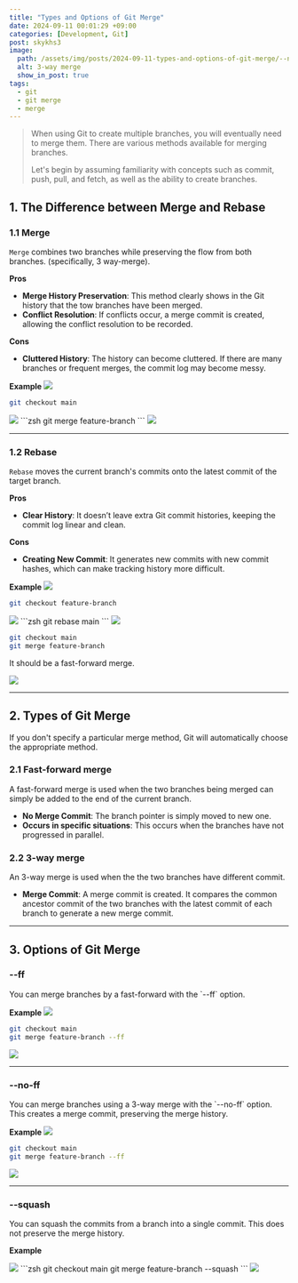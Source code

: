 ```yaml
---
title: "Types and Options of Git Merge"
date: 2024-09-11 00:01:29 +09:00
categories: [Development, Git]
post: skykhs3
image:
  path: /assets/img/posts/2024-09-11-types-and-options-of-git-merge/--no-ff.png
  alt: 3-way merge
  show_in_post: true
tags:
  - git
  - git merge
  - merge
---
```

<div markdown="1">

>When using Git to create multiple branches, you will eventually need to merge them. There are various methods available for merging branches.
>
>Let's begin by assuming familiarity with concepts such as commit, push, pull, and fetch, as well as the ability to create branches.

## 1. The Difference between Merge and Rebase

### 1.1 Merge
`Merge` combines two branches while preserving the flow from both branches.
(specifically, 3 way-merge).

**Pros**
- **Merge History Preservation**: This method clearly shows in the Git history that the tow branches have been merged.
- **Conflict Resolution**: If conflicts occur, a merge commit is created, allowing the conflict resolution to be recorded.

**Cons**

- **Cluttered History**: The history can become cluttered. If there are many branches or frequent merges, the commit log may become messy.

**Example**
<img src="/assets/img/posts/2024-09-11-types-and-options-of-git-merge/base.png"/>
```zsh
git checkout main
```
<img src="/assets/img/posts/2024-09-11-types-and-options-of-git-merge/checkout-merge.png"/>
```zsh
git merge feature-branch
```
<img src="/assets/img/posts/2024-09-11-types-and-options-of-git-merge/merge1.png"/>

---

### 1.2 Rebase
`Rebase` moves the current branch's commits onto the latest commit of the target branch.

**Pros**
- **Clear History**:  It doesn’t leave extra Git commit histories, keeping the commit log linear and clean.


**Cons**
- **Creating New Commit**: It generates new commits with new commit hashes, which can make tracking history more difficult.

**Example**
<img src="/assets/img/posts/2024-09-11-types-and-options-of-git-merge/base.png"/>
```zsh
git checkout feature-branch
```

<img src="/assets/img/posts/2024-09-11-types-and-options-of-git-merge/checkout-rebase.png"/>
```zsh
git rebase main
```

<img src="/assets/img/posts/2024-09-11-types-and-options-of-git-merge/rebase1.png"/>

```zsh
git checkout main
git merge feature-branch
```
It should be a fast-forward merge.

<img src="/assets/img/posts/2024-09-11-types-and-options-of-git-merge/rebase2.jpeg"/>

---

## 2. Types of Git Merge
If you don't specify a particular merge method, Git will automatically choose the appropriate method.

### 2.1 Fast-forward merge
A fast-forward merge is used when the two branches being merged can simply be added to the end of the current branch. 
- **No Merge Commit**: The branch pointer is simply moved to new one.
- **Occurs in specific situations**: This occurs when the branches have not progressed in parallel.


### 2.2 3-way merge
An 3-way merge is used when the the two branches have different commit. 

- **Merge Commit**: A merge commit is created. It compares the common ancestor commit of the two branches with the latest commit of each branch to generate a new merge commit.

---

## 3. Options of Git Merge


<h3>--ff</h3>
You can merge branches by a fast-forward with the `--ff` option.

**Example**
<img src="/assets/img/posts/2024-09-11-types-and-options-of-git-merge/before.png"/>
```zsh
git checkout main
git merge feature-branch --ff
```
<img src="/assets/img/posts/2024-09-11-types-and-options-of-git-merge/--ff.png"/>

---

<h3>--no-ff</h3>
You can merge branches using a 3-way merge with the `--no-ff` option. This creates a merge commit, preserving the merge history.

**Example**
<img src="/assets/img/posts/2024-09-11-types-and-options-of-git-merge/before.png"/>
```zsh
git checkout main
git merge feature-branch --ff
```
<img src="/assets/img/posts/2024-09-11-types-and-options-of-git-merge/--no-ff.png"/>

---

<h3>--squash</h3>
You can squash the commits from a branch into a single commit. This does not preserve the merge history.

**Example**

<img src="/assets/img/posts/2024-09-11-types-and-options-of-git-merge/before.png"/>
```zsh
git checkout main
git merge feature-branch --squash
```
<img src="/assets/img/posts/2024-09-11-types-and-options-of-git-merge/--squash.png"/>

</div>